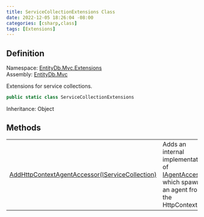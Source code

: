 ```yaml
---
title: ServiceCollectionExtensions Class
date: 2022-12-05 18:26:04 -08:00
categories: [csharp,class]
tags: [Extensions]
---
```


## Definition
Namespace: <a href='/posts/csharp.namespace.entitydb.mvc.extensions/'>EntityDb.Mvc.Extensions</a><br />
Assembly: <a href='/posts/csharp.assembly.entitydb.mvc/'>EntityDb.Mvc</a><br />

Extensions for service collections.

```cs
public static class ServiceCollectionExtensions
```
Inheritance: Object
## Methods
<table><tr><td><!--/posts/csharp.notimplemented.entitydb.mvc.extensions.servicecollectionextensions.addhttpcontextagentaccessor/--><a href='#'>AddHttpContextAgentAccessor(IServiceCollection)</a></td><td>
Adds an internal implementation of <a href='/posts/csharp.interface.entitydb.abstractions.agents.iagentaccessor/'>IAgentAccessor</a> which spawns an agent from the HttpContext.
</td></tr></table>
